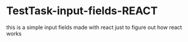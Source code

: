 # TestTask-input-fields-REACT
this is a simple input fields made with react just to figure out how react works
